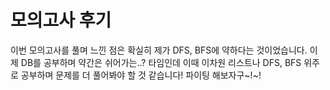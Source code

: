 # 모의고사 후기
이번 모의고사를 풀며 느낀 점은 확실히 제가 DFS, BFS에 약하다는 것이었습니다.
이제 DB를 공부하며 약간은 쉬어가는..? 타임인데 이때 이차원 리스트나 DFS, BFS 위주로 공부하며 문제를 더 풀어봐야 할 것 같습니다!
파이팅 해보자구~!~!
